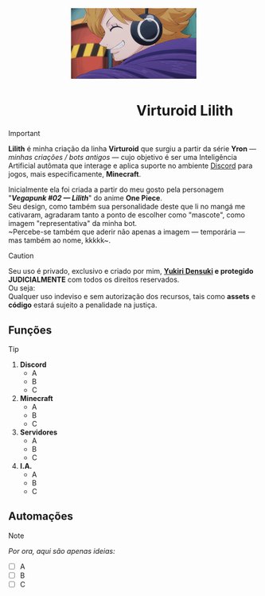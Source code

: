 <!--
REFERÊNCIAS:
https://docs.github.com/pt/get-started/writing-on-github/getting-started-with-writing-and-formatting-on-github/basic-writing-and-formatting-syntax
-->
<div align="center">
  <img src="https://raw.githubusercontent.com/Densuki/lilith_v5/main/assets/Lilith/gif/lilith-victory.gif" width="50%" height="50%" alt="Lilith Victory"> 
</div>

# ㅤㅤㅤㅤㅤㅤㅤㅤㅤㅤVirturoid Lilith
> [!IMPORTANT]
> **Lilith** é minha criação da linha **Virturoid** que surgiu a partir da série **Yron** — *minhas criações / bots antigos* — cujo objetivo é ser uma Inteligência Artificial autômata que interage e aplica suporte no ambiente [Discord](https://discord.gg/7KAvZgztgu) para jogos, mais especificamente, **Minecraft**.<br>
>
> Inicialmente ela foi criada a partir do meu gosto pela personagem "***Vegapunk #02 — Lilith***" do anime **One Piece**.<br>
> Seu design, como também sua personalidade deste que li no mangá me cativaram, agradaram tanto a ponto de escolher como "mascote", como imagem "representativa" da minha bot.<br>
> ~Percebe-se também que aderir não apenas a imagem — temporária — mas também ao nome, kkkkk~.

> [!CAUTION]
> Seu uso é privado, exclusivo e criado por mim, **[Yukiri Densuki](https://github.com/Densuki/) e protegido JUDICIALMENTE** com todos os direitos reservados.<br>
> Ou seja:<br>
> Qualquer uso indeviso e sem autorização dos recursos, tais como **assets** e **código** estará sujeito a penalidade na justiça.

## Funções
> [!TIP]
> 1. **Discord**
>    - A
>    - B
>    - C
> 2. **Minecraft**
>    - A
>    - B
>    - C
> 3. **Servidores**
>    - A
>    - B
>    - C
> 4. **I.A.**
>    - A
>    - B
>    - C
## Automações
> [!NOTE]
> *Por ora, aqui são apenas ideias:*
> - [ ] A
> - [ ] B
> - [ ] C
